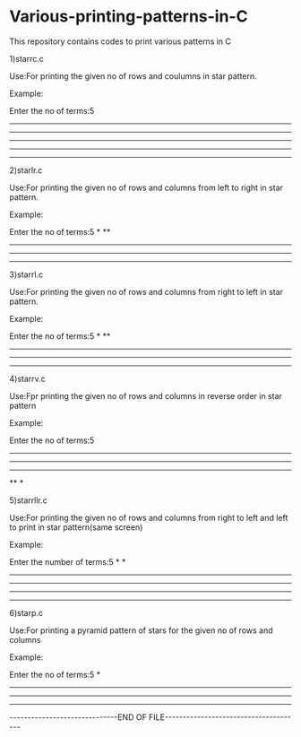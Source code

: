 # Various-printing-patterns-in-C
This repository contains codes to print various patterns in C

1)starrc.c 

Use:For printing the given no of rows and coulumns in star pattern.

Example:

Enter the no of terms:5
*****
*****
*****
*****
*****

2)starlr.c

Use:For printing the given no of rows and columns from left to right in star pattern.

Example:

Enter the no of terms:5
*
**
***
****
*****

3)starrl.c

Use:For printing the given no of rows and columns from right to left in star pattern.

Example:

Enter the no of terms:5
    *
   **
  ***
 ****
*****

4)starrv.c

Use:Fpr printing the given no of rows and columns in reverse order in star pattern

Example:

Enter the no of terms:5
*****
****
***
**
*

5)starrllr.c

Use:For printing the given no of rows and columns from right to left and left to print in star pattern(same screen)

Example:

Enter the number of terms:5
    *  *
   **  **
  ***  ***
 ****  ****
*****  *****

6)starp.c

Use:For printing a pyramid pattern of stars for the given no of rows and columns

Example:

Enter the no of terms:5
    *
   ***
  *****
 *******
 
 ------------------------------END OF FILE--------------------------------------


